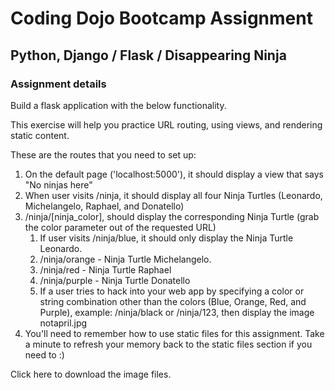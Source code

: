 # Coding Dojo Bootcamp Assignment  
## Python, Django / Flask / Disappearing Ninja

### Assignment details  
Build a flask application with the below functionality.  

This exercise will help you practice URL routing, using views, and rendering static content.  

These are the routes that you need to set up:  

1. On the default page ('localhost:5000'), it should display a view that says "No ninjas here"
2. When user visits /ninja, it should display all four Ninja Turtles (Leonardo, Michelangelo, Raphael, and Donatello)
3. /ninja/[ninja_color], should display the corresponding Ninja Turtle (grab the color parameter out of the requested URL)
   1. If user visits /ninja/blue, it should only display the Ninja Turtle Leonardo.
   2. /ninja/orange - Ninja Turtle Michelangelo.
   3. /ninja/red - Ninja Turtle Raphael
   4. /ninja/purple - Ninja Turtle Donatello
   5. If a user tries to hack into your web app by specifying a color or string combination other than the colors (Blue, Orange, Red, and Purple), example: /ninja/black or /ninja/123, then display the image notapril.jpg
4. You'll need to remember how to use static files for this assignment. Take a minute to refresh your memory back to the static files section if you need to :)

Click here to download the image files.  